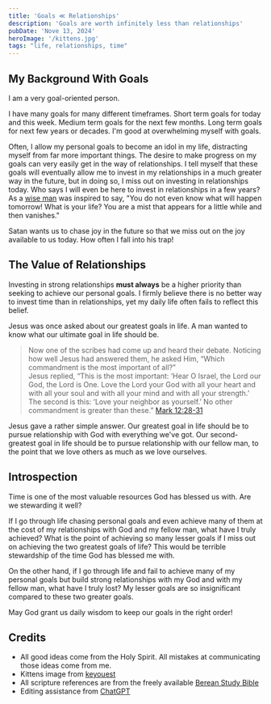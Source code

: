 ```yaml
---
title: 'Goals ≪ Relationships'
description: 'Goals are worth infinitely less than relationships'
pubDate: 'Nove 13, 2024'
heroImage: '/kittens.jpg'
tags: "life, relationships, time"
---
```


## My Background With Goals

I am a very goal-oriented person.

I have many goals for many different timeframes. Short term goals for today and this week. Medium term goals for the next few months. Long term goals for next few years or decades. I'm good at overwhelming myself with goals.

Often, I allow my personal goals to become an idol in my life, distracting myself from far more important things. The desire to make progress on my goals can very easily get in the way of relationships. I tell myself that these goals will eventually allow me to invest in my relationships in a much greater way in the future, but in doing so, I miss out on investing in relationships today. Who says I will even be here to invest in relationships in a few years? As a [wise man](https://biblehub.com/james/4-14.htm) was inspired to say, "You do not even know what will happen tomorrow! What is your life? You are a mist that appears for a little while and then vanishes."

Satan wants us to chase joy in the future so that we miss out on the joy available to us today. How often I fall into his trap!

## The Value of Relationships

Investing in strong relationships **must always** be a higher priority than seeking to achieve our personal goals. I firmly believe there is no better way to invest time than in relationships, yet my daily life often fails to reflect this belief.

Jesus was once asked about our greatest goals in life. A man wanted to know what our ultimate goal in life should be.

> Now one of the scribes had come up and heard their debate. Noticing how well Jesus had answered them, he asked Him, “Which commandment is the most important of all?”  
> Jesus replied, “This is the most important: ‘Hear O Israel, the Lord our God, the Lord is One. Love the Lord your God with all your heart and with all your soul and with all your mind and with all your strength.’ The second is this: ‘Love your neighbor as yourself.’ No other commandment is greater than these.”
> [Mark 12:28-31](https://biblehub.com/bsb/mark/12.htm)

Jesus gave a rather simple answer. Our greatest goal in life should be to pursue relationship with God with everything we've got. Our second-greatest goal in life should be to pursue relationship with our fellow man, to the point that we love others as much as we love ourselves.

## Introspection

Time is one of the most valuable resources God has blessed us with. Are we stewarding it well?

If I go through life chasing personal goals and even achieve many of them at the cost of my relationships with God and my fellow man, what have I truly achieved? What is the point of achieving so many lesser goals if I miss out on achieving the two greatest goals of life? This would be terrible stewardship of the time God has blessed me with.

On the other hand, if I go through life and fail to achieve many of my personal goals but build strong relationships with my God and with my fellow man, what have I truly lost? My lesser goals are so insignificant compared to these two greater goals.

May God grant us daily wisdom to keep our goals in the right order!

## Credits

- All good ideas come from the Holy Spirit. All mistakes at communicating those ideas come from me.
- Kittens image from [keyouest](https://pixabay.com/photos/kitten-cute-nature-hug-cat-5124098)
- All scripture references are from the freely available [Berean Study Bible](https://bereanbibles.com/about-berean-study-bible/)
- Editing assistance from [ChatGPT](https://chatgpt.com/share/6734913c-0974-800f-8d5a-ebee85819cdf)
